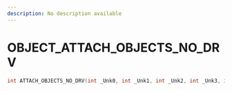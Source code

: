 ```yaml
---
description: No description available 
---
```


# OBJECT\_ATTACH_OBJECTS_NO_DRV

```cpp
int ATTACH_OBJECTS_NO_DRV(int _Unk0, int _Unk1, int _Unk2, int _Unk3, int _Unk4, int _Unk5, int _Unk6, int _Unk7, int _Unk8);
```
